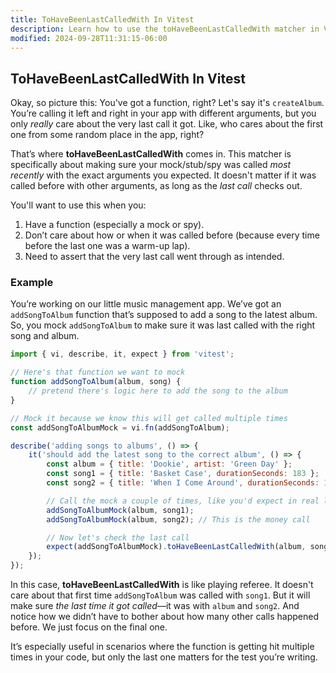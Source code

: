 ```yaml
---
title: ToHaveBeenLastCalledWith In Vitest
description: Learn how to use the toHaveBeenLastCalledWith matcher in Vitest.
modified: 2024-09-28T11:31:15-06:00
---
```


## ToHaveBeenLastCalledWith In Vitest

Okay, so picture this: You've got a function, right? Let's say it's `createAlbum`. You’re calling it left and right in your app with different arguments, but you only _really_ care about the very last call it got. Like, who cares about the first one from some random place in the app, right?

That’s where **toHaveBeenLastCalledWith** comes in. This matcher is specifically about making sure your mock/stub/spy was called _most recently_ with the exact arguments you expected. It doesn't matter if it was called before with other arguments, as long as the _last call_ checks out.

You'll want to use this when you:

1. Have a function (especially a mock or spy).
2. Don’t care about how or when it was called before (because every time before the last one was a warm-up lap).
3. Need to assert that the very last call went through as intended.

### Example

You’re working on our little music management app. We’ve got an `addSongToAlbum` function that’s supposed to add a song to the latest album. So, you mock `addSongToAlbum` to make sure it was last called with the right song and album.

```javascript
import { vi, describe, it, expect } from 'vitest';

// Here's that function we want to mock
function addSongToAlbum(album, song) {
	// pretend there's logic here to add the song to the album
}

// Mock it because we know this will get called multiple times
const addSongToAlbumMock = vi.fn(addSongToAlbum);

describe('adding songs to albums', () => {
	it('should add the latest song to the correct album', () => {
		const album = { title: 'Dookie', artist: 'Green Day' };
		const song1 = { title: 'Basket Case', durationSeconds: 183 };
		const song2 = { title: 'When I Come Around', durationSeconds: 177 };

		// Call the mock a couple of times, like you'd expect in real life
		addSongToAlbumMock(album, song1);
		addSongToAlbumMock(album, song2); // This is the money call

		// Now let's check the last call
		expect(addSongToAlbumMock).toHaveBeenLastCalledWith(album, song2);
	});
});
```

In this case, **toHaveBeenLastCalledWith** is like playing referee. It doesn't care about that first time `addSongToAlbum` was called with `song1`. But it will make sure _the last time it got called_—it was with `album` and `song2`. And notice how we didn’t have to bother about how many other calls happened before. We just focus on the final one.

It’s especially useful in scenarios where the function is getting hit multiple times in your code, but only the last one matters for the test you’re writing.
